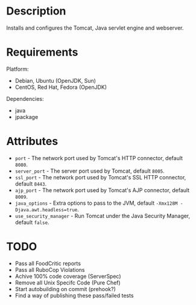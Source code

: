 Description
===========

Installs and configures the Tomcat, Java servlet engine and webserver.

Requirements
============

Platform:

* Debian, Ubuntu (OpenJDK, Sun)
* CentOS, Red Hat, Fedora (OpenJDK)

Dependencies:

* java
* jpackage

Attributes
==========

* `port` - The network port used by Tomcat's HTTP connector, default `8080`.
* `server_port` - The server port used by Tomcat, default `8005`.
* `ssl_port` - The network port used by Tomcat's SSL HTTP connector, default `8443`.
* `ajp_port` - The network port used by Tomcat's AJP connector, default `8009`.
* `java_options` - Extra options to pass to the JVM, default `-Xmx128M -Djava.awt.headless=true`.
* `use_security_manager` - Run Tomcat under the Java Security Manager, default `false`.

TODO
====

* Pass all FoodCritic reports
* Pass all RuboCop Violations
* Achive 100% code coverage (ServerSpec)
* Remove all Unix Specifc Code (Pure Chef)
* Start autobuilding on commit (prehook?)
* Find a way of publishing these pass/failed tests
